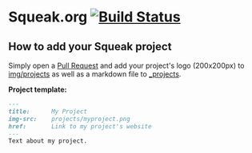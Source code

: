 # Squeak.org [![Build Status](https://travis-ci.org/HPI-SWA-Lab/squeak.org.svg?branch=master)](https://travis-ci.org/HPI-SWA-Lab/squeak.org)

## How to add your Squeak project
Simply open a [Pull Request](https://help.github.com/articles/using-pull-requests/) and add your project's logo (200x200px) to [img/projects](img/projects) as well as a markdown file to [_projects](_projects).

**Project template:**
```markdown
---
title:      My Project
img-src:    projects/myproject.png
href:       Link to my project's website
---
Text about my project.
```
